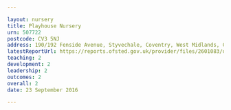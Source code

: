 ```yaml
---

layout: nursery
title: Playhouse Nursery
urn: 507722
postcode: CV3 5NJ
address: 190/192 Fenside Avenue, Styvechale, Coventry, West Midlands, CV3 5NJ
latestReportUrl: https://reports.ofsted.gov.uk/provider/files/2601083/urn/507722.pdf
teaching: 2
development: 2
leadership: 2
outcomes: 2
overall: 2
date: 23 September 2016

---
```

